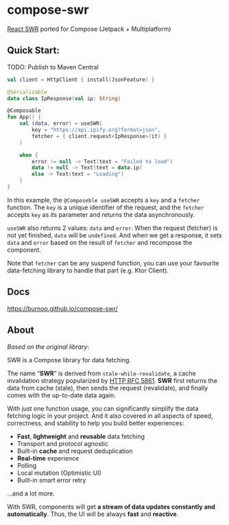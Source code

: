 # compose-swr
[React SWR](https://swr.vercel.app/) ported for Compose (Jetpack + Multiplatform)

## Quick Start:
TODO: Publish to Maven Central

```kotlin
val client = HttpClient { install(JsonFeature) }

@Serializable
data class IpResponse(val ip: String)

@Composable
fun App() {
    val (data, error) = useSWR(
        key = "https://api.ipify.org?format=json",
        fetcher = { client.request<IpResponse>(it) }
    )

    when {
        error != null -> Text(text = "Failed to load")
        data != null -> Text(text = data.ip)
        else -> Text(text = "Loading")
    }
}
```
In this example, the `@Composeble useSWR` accepts a `key` and a `fetcher` function.
The `key` is a unique identifier of the request,
and the `fetcher` accepts `key` as its parameter and returns the data asynchronously.

`useSWR` also returns 2 values: `data` and `error`. When the request (fetcher) is not yet finished,
`data` will be `undefined`. And when we get a response, it sets `data` and `error` based on the result
of `fetcher` and recompose the component.

Note that `fetcher` can be any suspend function, you can use your favourite data-fetching
library to handle that part (e.g. Ktor Client).

## Docs
https://burnoo.github.io/compose-swr/

## About

*Based on the original library*:

SWR is a Compose library for data fetching.

The name “**SWR**” is derived from `stale-while-revalidate`, a cache invalidation strategy popularized by [HTTP RFC 5861](https://tools.ietf.org/html/rfc5861).
**SWR** first returns the data from cache (stale), then sends the request (revalidate), and finally comes with the up-to-date data again.

With just one function usage, you can significantly simplify the data fetching logic in your project. And it also covered in all aspects of speed, correctness, and stability to help you build better experiences:

- **Fast**, **lightweight** and **reusable** data fetching
- Transport and protocol agnostic
- Built-in **cache** and request deduplication
- **Real-time** experience
- Polling
- Local mutation (Optimistic UI)
- Built-in smart error retry

...and a lot more.

With SWR, components will get **a stream of data updates constantly and automatically**. Thus, the UI will be always **fast** and **reactive**.